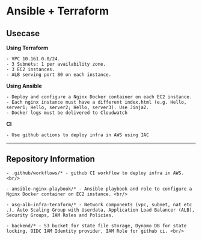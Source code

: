 # Ansible + Terraform
## Usecase

**Using Terraform**
```
- VPC 10.161.0.0/24.
- 3 Subnets: 1 per availability zone.
- 3 EC2 instances.
- ALB serving port 80 on each instance.
```

**Using Ansible**
```
- Deploy and configure a Nginx Docker container on each EC2 instance.
- Each nginx instance must have a different index.html (e.g. Hello, server1; Hello, server2; Hello, server3). Use Jinja2.
- Docker logs must be delivered to Cloudwatch
```
**CI**
```
- Use github actions to deploy infra in AWS using IAC 
```
------------------------------------------------------------------------------------

## Repository Information

```
- .github/workflows/* - github CI workflow to deploy infra in AWS. <br/>

- ansible-nginx-playbook/* - Ansible playbook and role to configure a Nginx Docker container on EC2 instance. <br/>

- asg-alb-infra-teraform/* - Network components (vpc, subnet, nat etc .), Auto Scaling Group with Userdata, Application Load Balancer (ALB), Security Groups, IAM Roles and Policies.

- backend/* - S3 bucket for state file storage, Dynamo DB for state locking, OIDC IAM Identity provider, IAM Role for github ci. <br/>
```